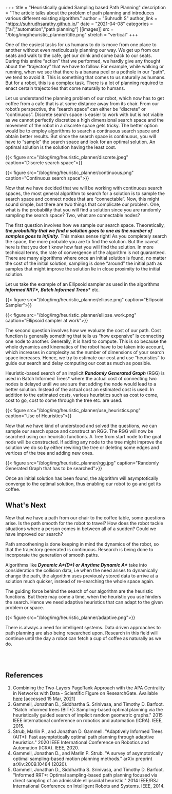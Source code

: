 +++
title = "Heuristically guided Sampling based Path Planning"
description = "The article talks about the problem of path planning and introduces various different existing algorithm."
author = "Suhrudh S"
author_link = "https://suhrudhsarathy.github.io/"
date = "2021-04-08"
categories = ["ai","automation","path planning"]
[[images]]
    src = "/blog/img/heuristic_planner/title.png"
    stretch = "vertical"
+++

One of the easiest tasks for us humans to do is move from one place to another without even meticulously planning our way. We get up from our seats and walk to the cafe, get our drink and come back to our seats. During this entire “action” that we performed, we hardly give any thought about the “trajectory” that we have to follow. For example, while walking or running, when we see that there is a banana peel or a pothole in our “path”, we tend to avoid it. This is something that comes to us naturally as humans. But for a robot, this is a complex task. There is a lot of planning required to enact certain trajectories that come naturally to humans.

Let us understand the planning problem of our robot, which now has to get coffee from a cafe that is at some distance away from its chair. From our robot’s perspective, the “search space” can either be “discrete” or “continuous”. Discrete search space is easier to work with but is not viable as we cannot perfectly discretize a high dimensional search space and the movement of the robot in a discrete space gets tricky. The better option would be to employ algorithms to search a continuous search space and obtain better results. But since the search space is continuous, you will have to “sample” the search space and look for an optimal solution. An optimal solution is the solution having the least cost.

<!--Search space-->
{{< figure src="/blog/img/heuristic_planner/discrete.jpeg" caption="Discrete search space">}}

{{< figure src="/blog/img/heuristic_planner/continuous.png" caption="Continuous search space">}}

Now that we have decided that we will be working with continuous search spaces, the most general algorithm to search for a solution is to sample the search space and connect nodes that are “connectable”. Now, this might sound simple, but there are two things that complicate our problem. One, what is the probability that you will find a solution since you are randomly sampling the search space? Two, what are connectable nodes?

The first question involves how we sample our search space. Theoretically, _**the probability that we find a solution goes to one as the number of samples goes to infinity**._ This makes sense right!  As you completely search the space, the more probable you are to find the solution. But the caveat here is that you don't know how fast you will find the solution. In more technical terms, the rate of convergence of the algorithm is not guaranteed. There are many algorithms where once an initial solution is found, no matter the cost of the initial solution, sampling is done “around” the initial path as samples that might improve the solution lie in close proximity to the initial solution.

Let us take the example of an Ellipsoid sampler as used in the algorithms _**Informed RRT\*, Batch Informed Trees\***_ etc.

<!--Ellipsoid sampler-->
{{< figure src="/blog/img/heuristic_planner/ellipse.png" caption="Ellipsoid Sampler">}}

{{< figure src="/blog/img/heuristic_planner/ellipse_work.png" caption="Ellipsoid sampler at work">}}

The second question involves how we evaluate the cost of our path. Cost function is generally something that tells us “how expensive” is connecting one node to another. Generally, it is hard to compute. This is so because the whole dynamics and kinematics of the robot have to be taken into account, which increases in complexity as the number of dimensions of your search space increases. Hence, we try to estimate our cost and use “heuristics” to guide our search and delay computing our cost as much as possible.

Heuristic-based search of an implicit _**Randomly Generated Graph**_ (RGG) is used in Batch Informed Trees* where the actual cost of connecting two nodes is delayed until we are sure that adding the node would lead to a better solution. Instead of the actual cost an estimated cost is used. In addition to the estimated costs, various heuristics such as cost to come, cost to go, cost to come through the tree etc. are used.

<!--Use of Heuristics-->
{{< figure src="/blog/img/heuristic_planner/use_heuristics.png" caption="Use of Heuristics">}}

Now that we have kind of understood and solved the questions, we can sample our search space and construct an RGG. The RGG will now be searched using our heuristic functions. A Tree from start node to the goal node will be constructed. If adding any node to the tree might improve the solution we do so by either rewiring the tree or deleting some edges and vertices of the tree and adding new ones.

<!--RGG-->
{{< figure src="/blog/img/heuristic_planner/rgg.jpg" caption="Randomly Generated Graph that has to be searched">}}

Once an initial solution has been found, the algorithm will asymptotically converge to the optimal solution, thus enabling our robot to go and get its coffee.

## What's Next

Now that we have a path from our chair to the coffee table, some questions arise. Is the path smooth for the robot to travel? How does the robot tackle situations where a person comes in between all of a sudden? Could we have improved our search?

Path smoothening is done keeping in mind the dynamics of the robot, so that the trajectory generated is continuous. Research is being done to incorporate the generation of smooth paths.

Algorithms like _**Dynamic A\*(D\*) or Anytime Dynamic A\***_ take into consideration the collision data, i.e when the need arises to dynamically change the path, the algorithm uses previously stored data to arrive at a solution much quicker, instead of re-searching the whole space again.

The guiding force behind the search of our algorithm are the heuristic functions. But there may come a time, when the heuristic you use hinders the search. Hence we need adaptive heuristics that can adapt to the given problem or space.

<!--Euclidean vs Adaptive-->
{{< figure src="/blog/img/heuristic_planner/adaptive.png">}}

There is always a need for intelligent systems. Data driven approaches to path planning are also being researched upon. Research in this field will continue until the day a robot can fetch a cup of coffee as naturally as we do.

<br>
<br>

## References

1. Combining the Two-Layers PageRank Approach with the APA Centrality in Networks with Data - Scientific Figure on ResearchGate. Available [here](https://www.researchgate.net/figure/A-graph-randomly-generated-with-25-nodes-The-data-vector-associated-to-the-25-nodes-is-D_fig2_329750230) [accessed 15 Mar, 2021]
1. Gammell, Jonathan D., Siddhartha S. Srinivasa, and Timothy D. Barfoot. "Batch informed trees (BIT*): Sampling-based optimal planning via the heuristically guided search of implicit random geometric graphs." 2015 IEEE international conference on robotics and automation (ICRA). IEEE, 2015.
1. Strub, Marlin P., and Jonathan D. Gammell. "Adaptively Informed Trees (AIT*): Fast asymptotically optimal path planning through adaptive heuristics." 2020 IEEE International Conference on Robotics and Automation (ICRA). IEEE, 2020.
1. Gammell, Jonathan D., and Marlin P. Strub. "A survey of asymptotically optimal sampling-based motion planning methods." arXiv preprint arXiv:2009.10484 (2020).
1. Gammell, Jonathan D., Siddhartha S. Srinivasa, and Timothy D. Barfoot. "Informed RRT*: Optimal sampling-based path planning focused via direct sampling of an admissible ellipsoidal heuristic." 2014 IEEE/RSJ International Conference on Intelligent Robots and Systems. IEEE, 2014.
